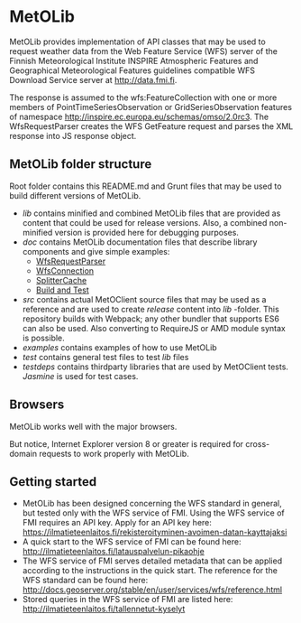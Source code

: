 MetOLib
=======

MetOLib provides implementation of API classes that may be used to request weather
data from the Web Feature Service (WFS) server of the Finnish Meteorological Institute
INSPIRE Atmospheric Features and Geographical Meteorological Features
guidelines compatible WFS Download Service server at http://data.fmi.fi.

The response is assumed to the wfs:FeatureCollection with one or more members of
PointTimeSeriesObservation or GridSeriesObservation features of namespace
http://inspire.ec.europa.eu/schemas/omso/2.0rc3. The WfsRequestParser creates
the WFS GetFeature request and parses the XML response into
JS response object.

MetOLib folder structure
------------------------

Root folder contains this README.md and Grunt files that may be used to build different versions of MetOLib.

* *lib* contains minified and combined MetOLib files that are provided as content that could be used for release versions.
  Also, a combined non-minified version is provided here for debugging purposes.
* *doc* contains MetOLib documentation files that describe library components and give simple examples:
    * [WfsRequestParser](doc/wfsrequestparser.md)
    * [WfsConnection](doc/wfsconnection.md)
    * [SplitterCache](doc/splittercache.md)
    * [Build and Test](doc/buildandtest.md)
* *src* contains actual MetOClient source files that may be used as a reference and are used to create *release* content
   into *lib* -folder. This repository builds with Webpack; any other bundler that supports ES6 can also be used. Also converting to RequireJS or AMD module syntax is possible.
* *examples* contains examples of how to use MetOLib
* *test* contains general test files to test *lib* files
* *testdeps* contains thirdparty libraries that are used by MetOClient tests. *Jasmine* is used for test cases.

Browsers
--------

MetOLib works well with the major browsers.

But notice, Internet Explorer version 8 or greater is required for cross-domain requests to work properly with MetOLib.

Getting started
---------------

* MetOLib has been designed concerning the WFS standard in general, but tested only with the WFS service of FMI. Using the WFS service of FMI requires an API key. Apply for an API key here: https://ilmatieteenlaitos.fi/rekisteroityminen-avoimen-datan-kayttajaksi
* A quick start to the WFS service of FMI can be found here: http://ilmatieteenlaitos.fi/latauspalvelun-pikaohje
* The WFS service of FMI serves detailed metadata that can be applied according to the instructions in the quick start. The reference for the WFS standard can be found here: http://docs.geoserver.org/stable/en/user/services/wfs/reference.html
* Stored queries in the WFS service of FMI are listed here: http://ilmatieteenlaitos.fi/tallennetut-kyselyt
